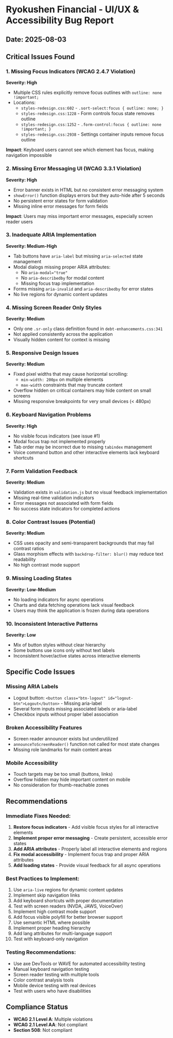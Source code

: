 # Ryokushen Financial - UI/UX & Accessibility Bug Report

## Date: 2025-08-03

## Critical Issues Found

### 1. **Missing Focus Indicators (WCAG 2.4.7 Violation)**
**Severity: High**
- Multiple CSS rules explicitly remove focus outlines with `outline: none !important;`
- Locations:
  - `styles-redesign.css:602` - `.sort-select:focus { outline: none; }`
  - `styles-redesign.css:1228` - Form controls focus state removes outline
  - `styles-redesign.css:1252` - `.form-control:focus { outline: none !important; }`
  - `styles-redesign.css:2938` - Settings container inputs remove focus outline

**Impact**: Keyboard users cannot see which element has focus, making navigation impossible

### 2. **Missing Error Messaging UI (WCAG 3.3.1 Violation)**
**Severity: High**
- Error banner exists in HTML but no consistent error messaging system
- `showError()` function displays errors but they auto-hide after 5 seconds
- No persistent error states for form validation
- Missing inline error messages for form fields

**Impact**: Users may miss important error messages, especially screen reader users

### 3. **Inadequate ARIA Implementation**
**Severity: Medium-High**
- Tab buttons have `aria-label` but missing `aria-selected` state management
- Modal dialogs missing proper ARIA attributes:
  - No `aria-modal="true"`
  - No `aria-describedby` for modal content
  - Missing focus trap implementation
- Forms missing `aria-invalid` and `aria-describedby` for error states
- No live regions for dynamic content updates

### 4. **Missing Screen Reader Only Styles**
**Severity: Medium**
- Only one `.sr-only` class definition found in `debt-enhancements.css:341`
- Not applied consistently across the application
- Visually hidden content for context is missing

### 5. **Responsive Design Issues**
**Severity: Medium**
- Fixed pixel widths that may cause horizontal scrolling:
  - `min-width: 200px` on multiple elements
  - `max-width` constraints that may truncate content
- Overflow hidden on critical containers may hide content on small screens
- Missing responsive breakpoints for very small devices (< 480px)

### 6. **Keyboard Navigation Problems**
**Severity: High**
- No visible focus indicators (see issue #1)
- Modal focus trap not implemented properly
- Tab order may be incorrect due to missing `tabindex` management
- Voice command button and other interactive elements lack keyboard shortcuts

### 7. **Form Validation Feedback**
**Severity: Medium**
- Validation exists in `validation.js` but no visual feedback implementation
- Missing real-time validation indicators
- Error messages not associated with form fields
- No success state indicators for completed actions

### 8. **Color Contrast Issues (Potential)**
**Severity: Medium**
- CSS uses opacity and semi-transparent backgrounds that may fail contrast ratios
- Glass morphism effects with `backdrop-filter: blur()` may reduce text readability
- No high contrast mode support

### 9. **Missing Loading States**
**Severity: Low-Medium**
- No loading indicators for async operations
- Charts and data fetching operations lack visual feedback
- Users may think the application is frozen during data operations

### 10. **Inconsistent Interactive Patterns**
**Severity: Low**
- Mix of button styles without clear hierarchy
- Some buttons use icons only without text labels
- Inconsistent hover/active states across interactive elements

## Specific Code Issues

### Missing ARIA Labels
- Logout button: `<button class="btn-logout" id="logout-btn">Logout</button>` - Missing aria-label
- Several form inputs missing associated labels or aria-label
- Checkbox inputs without proper label association

### Broken Accessibility Features
- Screen reader announcer exists but underutilized
- `announceToScreenReader()` function not called for most state changes
- Missing role landmarks for main content areas

### Mobile Accessibility
- Touch targets may be too small (buttons, links)
- Overflow hidden may hide important content on mobile
- No consideration for thumb-reachable zones

## Recommendations

### Immediate Fixes Needed:
1. **Restore focus indicators** - Add visible focus styles for all interactive elements
2. **Implement proper error messaging** - Create persistent, accessible error states
3. **Add ARIA attributes** - Properly label all interactive elements and regions
4. **Fix modal accessibility** - Implement focus trap and proper ARIA attributes
5. **Add loading states** - Provide visual feedback for all async operations

### Best Practices to Implement:
1. Use `aria-live` regions for dynamic content updates
2. Implement skip navigation links
3. Add keyboard shortcuts with proper documentation
4. Test with screen readers (NVDA, JAWS, VoiceOver)
5. Implement high contrast mode support
6. Add focus visible polyfill for better browser support
7. Use semantic HTML where possible
8. Implement proper heading hierarchy
9. Add lang attributes for multi-language support
10. Test with keyboard-only navigation

### Testing Recommendations:
- Use axe DevTools or WAVE for automated accessibility testing
- Manual keyboard navigation testing
- Screen reader testing with multiple tools
- Color contrast analysis tools
- Mobile device testing with real devices
- Test with users who have disabilities

## Compliance Status
- **WCAG 2.1 Level A**: Multiple violations
- **WCAG 2.1 Level AA**: Not compliant
- **Section 508**: Not compliant